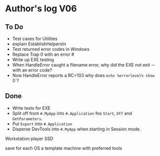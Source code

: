 # Author's log V06


## To Do

* Test cases for Utilities
* explain EstablishHelpersIn
* Test returned error codes in Windows
* Replace Trap 0 with an error #
* Write up EXE testing
* When HandleError caught a filename error, why did the EXE not exit -- with an error code?
* Now HandleError reports a RC=103 why does `echo %errorlevel% show `0`?

## Done

* Write tests for EXE
* Split off from `#.MyApp` into `#.Application` fns `Start`, `Off` and `GetParameters`. 
* Put `Export` into `#.Application`
* Disperse DevTools into `#.MyApp` when starting in Session mode. 


Workstation player
SSD 

save for each OS a template machine with preferred tools